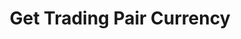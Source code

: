 ---
title: Get Trading Pair Currency
position_number: 2
type: get
description: /v1/future-u/market/public/symbol/coins

parameters:
  - name:
    content:
content_markdown: Note：This method does not require a signature.
left_code_blocks:
  - code_block: "public void getMarketConfig() {\r\n\tString text = HttpUtil.get(URL + \"/data/api/v1/future-u/market/getMarketConfig\");\r\n\tSystem.out.println(text);\r\n}"
    title: Java
    language: java
right_code_blocks:
  - code_block: |-
      {
        "msgInfo": {
          "code": "",
          "msg": ""
        },
        "msg": "",
        "data": [],
        "code": 200
      }
    title: Response
    language: json
---